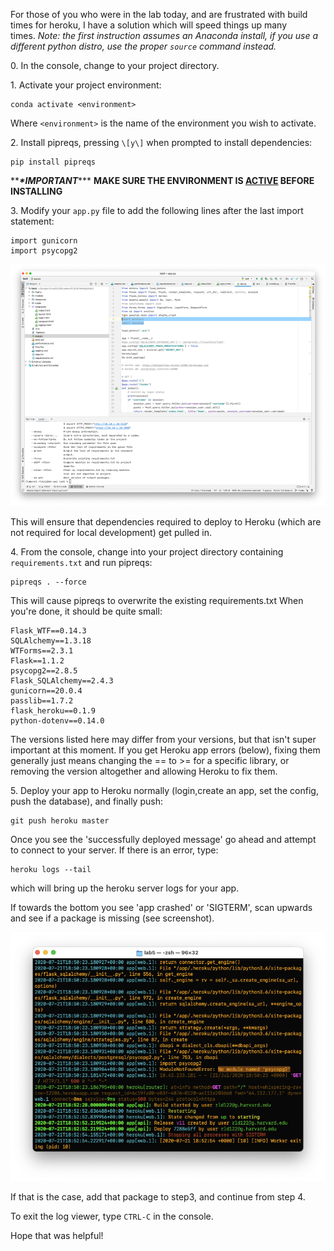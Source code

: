 For those of you who were in the lab today, and are frustrated with build times for heroku, I have a solution which will speed things up many times. _Note: the first instruction assumes an Anaconda install, if you use a different python distro, use the proper `source` command instead._

0\. In the console, change to your project directory.

1\. Activate your project environment:

```
conda activate <environment>
```

Where `<environment>` is the name of the environment you wish to activate.

2\. Install pipreqs, pressing `\[y\]` when prompted to install dependencies:

```
pip install pipreqs
```

\*\*_**\*IMPORTANT**_\*\*\* **MAKE SURE THE ENVIRONMENT IS <ins>ACTIVE</ins> BEFORE INSTALLING**

3\. Modify your `app.py` file to add the following lines after the last import statement:

```
import gunicorn
import psycopg2
```

![Screen_Shot_2020-07-21_at_4.33.59_PM.png](./Screen_Shot_2020-07-21_at_4.33.59_PM.png)

This will ensure that dependencies required to deploy to Heroku (which are not required for local development) get pulled in.

4\. From the console, change into your project directory containing `requirements.txt` and run pipreqs:

```
pipreqs . --force
```

This will cause pipreqs to overwrite the existing requirements.txt When you're done, it should be quite small:

```
Flask_WTF==0.14.3
SQLAlchemy==1.3.18
WTForms==2.3.1
Flask==1.1.2
psycopg2==2.8.5
Flask_SQLAlchemy==2.4.3
gunicorn==20.0.4
passlib==1.7.2
flask_heroku==0.1.9
python-dotenv==0.14.0
```

The versions listed here may differ from your versions, but that isn't super important at this moment. If you get Heroku app errors (below), fixing them generally just means changing the == to >= for a specific library, or removing the version altogether and allowing Heroku to fix them.

5\. Deploy your app to Heroku normally (login,create an app, set the config, push the database), and finally push:

```
git push heroku master
```

Once you see the 'successfully deployed message' go ahead and attempt to connect to your server. If there is an error, type:

```
heroku logs --tail
```

which will bring up the heroku server logs for your app.

If towards the bottom you see 'app crashed' or 'SIGTERM', scan upwards and see if a package is missing (see screenshot).

![](./Screen_Shot_2020-07-21_at_4.31.16_PM.png)

If that is the case, add that package to step3, and continue from step 4.

To exit the log viewer, type `CTRL-C` in the console.

Hope that was helpful!

